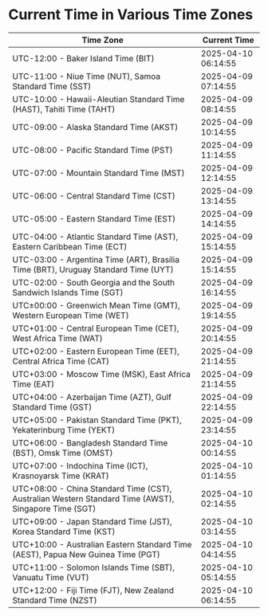 # Current Time in Various Time Zones

| Time Zone | Current Time |
|-----------|--------------|
| UTC-12:00 - Baker Island Time (BIT) | 2025-04-10 06:14:55 |
| UTC-11:00 - Niue Time (NUT), Samoa Standard Time (SST) | 2025-04-09 07:14:55 |
| UTC-10:00 - Hawaii-Aleutian Standard Time (HAST), Tahiti Time (TAHT) | 2025-04-09 08:14:55 |
| UTC-09:00 - Alaska Standard Time (AKST) | 2025-04-09 10:14:55 |
| UTC-08:00 - Pacific Standard Time (PST) | 2025-04-09 11:14:55 |
| UTC-07:00 - Mountain Standard Time (MST) | 2025-04-09 12:14:55 |
| UTC-06:00 - Central Standard Time (CST) | 2025-04-09 13:14:55 |
| UTC-05:00 - Eastern Standard Time (EST) | 2025-04-09 14:14:55 |
| UTC-04:00 - Atlantic Standard Time (AST), Eastern Caribbean Time (ECT) | 2025-04-09 15:14:55 |
| UTC-03:00 - Argentina Time (ART), Brasília Time (BRT), Uruguay Standard Time (UYT) | 2025-04-09 15:14:55 |
| UTC-02:00 - South Georgia and the South Sandwich Islands Time (SGT) | 2025-04-09 16:14:55 |
| UTC±00:00 - Greenwich Mean Time (GMT), Western European Time (WET) | 2025-04-09 19:14:55 |
| UTC+01:00 - Central European Time (CET), West Africa Time (WAT) | 2025-04-09 20:14:55 |
| UTC+02:00 - Eastern European Time (EET), Central Africa Time (CAT) | 2025-04-09 21:14:55 |
| UTC+03:00 - Moscow Time (MSK), East Africa Time (EAT) | 2025-04-09 21:14:55 |
| UTC+04:00 - Azerbaijan Time (AZT), Gulf Standard Time (GST) | 2025-04-09 22:14:55 |
| UTC+05:00 - Pakistan Standard Time (PKT), Yekaterinburg Time (YEKT) | 2025-04-09 23:14:55 |
| UTC+06:00 - Bangladesh Standard Time (BST), Omsk Time (OMST) | 2025-04-10 00:14:55 |
| UTC+07:00 - Indochina Time (ICT), Krasnoyarsk Time (KRAT) | 2025-04-10 01:14:55 |
| UTC+08:00 - China Standard Time (CST), Australian Western Standard Time (AWST), Singapore Time (SGT) | 2025-04-10 02:14:55 |
| UTC+09:00 - Japan Standard Time (JST), Korea Standard Time (KST) | 2025-04-10 03:14:55 |
| UTC+10:00 - Australian Eastern Standard Time (AEST), Papua New Guinea Time (PGT) | 2025-04-10 04:14:55 |
| UTC+11:00 - Solomon Islands Time (SBT), Vanuatu Time (VUT) | 2025-04-10 05:14:55 |
| UTC+12:00 - Fiji Time (FJT), New Zealand Standard Time (NZST) | 2025-04-10 06:14:55 |
